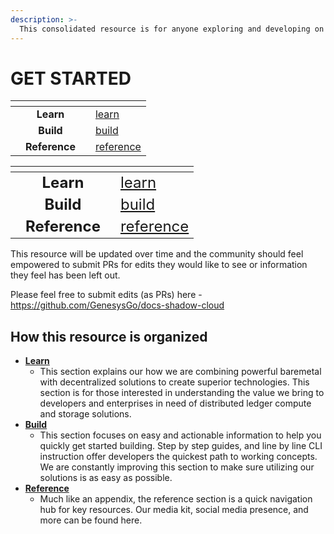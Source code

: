 ```yaml
---
description: >-
  This consolidated resource is for anyone exploring and developing on top of the Shadow Cloud platform.
---
```


# GET STARTED

<table data-view="cards"><thead><tr><th></th><th align="center"></th><th></th><th data-hidden data-card-target data-type="content-ref"></th></tr></thead><tbody><tr><td></td><td align="center"><strong>Learn</strong></td><td></td><td><a href="learn/">learn</a></td></tr><tr><td></td><td align="center"><strong>Build</strong></td><td></td><td><a href="build/">build</a></td></tr><tr><td></td><td align="center"><strong>Reference</strong></td><td></td><td><a href="reference/">reference</a></td></tr></tbody></table>

<table data-view="cards">
  <thead>
    <tr>
      <th></th>
      <th align="center"></th>
      <th></th>
      <th data-hidden data-card-target data-type="content-ref"></th>
    </tr>
  </thead>
  <tbody>
    <tr>
      <td></td>
      <td align="center"><strong><span style="font-size: 24px;">Learn</span></strong></td>
      <td></td>
      <td><a href="learn/" style="font-size: 24px;">learn</a></td>
    </tr>
    <tr>
      <td></td>
      <td align="center"><strong><span style="font-size: 24px;">Build</span></strong></td>
      <td></td>
      <td><a href="build/" style="font-size: 24px;">build</a></td>
    </tr>
    <tr>
      <td></td>
      <td align="center"><strong><span style="font-size: 24px;">Reference</span></strong></td>
      <td></td>
      <td><a href="reference/" style="font-size: 24px;">reference</a></td>
    </tr>
  </tbody>
</table>


This resource will be updated over time and the community should feel empowered to submit PRs for edits they would like to see or information they feel has been left out.

Please feel free to submit edits (as PRs) here - https://github.com/GenesysGo/docs-shadow-cloud

## How this resource is organized

* [**Learn**](learn/)
  * This section explains our how we are combining powerful baremetal with decentralized solutions to create superior technologies. This section is for those interested in understanding the value we bring to developers and enterprises in need of distributed ledger compute and storage solutions.
* [**Build**](build/)
  * This section focuses on easy and actionable information to help you quickly get started building. Step by step guides, and line by line CLI instruction offer developers the quickest path to working concepts. We are constantly improving this section to make sure utilizing our solutions is as easy as possible.
* [**Reference**](reference/)
  * Much like an appendix, the reference section is a quick navigation hub for key resources. Our media kit, social media presence, and more can be found here.
